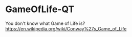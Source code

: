 # GameOfLife-QT
You don't know what Game of Life is?
https://en.wikipedia.org/wiki/Conway%27s_Game_of_Life
